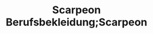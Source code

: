 ---
title: "Scarpeon Berufsbekleidung;Scarpeon"
url: /wien/scarpeon-berufsbekleidung-scarpeon/
shop: Kleidung
---